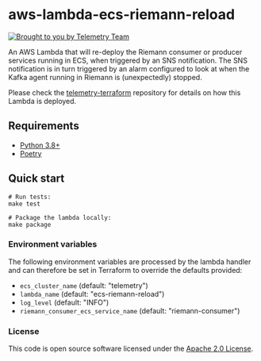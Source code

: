 # aws-lambda-ecs-riemann-reload

[![Brought to you by Telemetry Team](https://img.shields.io/badge/MDTP-Telemetry-40D9C0?style=flat&labelColor=000000&logo=gov.uk)](https://confluence.tools.tax.service.gov.uk/display/TEL/Telemetry)

An AWS Lambda that will re-deploy the Riemann consumer or producer services running in ECS, when triggered by an SNS notification.
The SNS notification is in turn triggered by an alarm configured to look at when the Kafka agent running in Riemann is (unexpectedly) stopped.

Please check the [telemetry-terraform](https://github.com/hmrc/telemetry-terraform) repository for details on how this Lambda is deployed.

## Requirements

* [Python 3.8+](https://www.python.org/downloads/release)
* [Poetry](https://python-poetry.org/)

## Quick start

```shell
# Run tests:
make test

# Package the lambda locally:
make package
```

### Environment variables
The following environment variables are processed by the lambda handler and can therefore be set in Terraform to
override the defaults provided:

* `ecs_cluster_name` (default: "telemetry")
* `lambda_name` (default: "ecs-riemann-reload")
* `log_level` (default: "INFO")
* `riemann_consumer_ecs_service_name` (default: "riemann-consumer")

### License

This code is open source software licensed under the [Apache 2.0 License]("http://www.apache.org/licenses/LICENSE-2.0.html").
